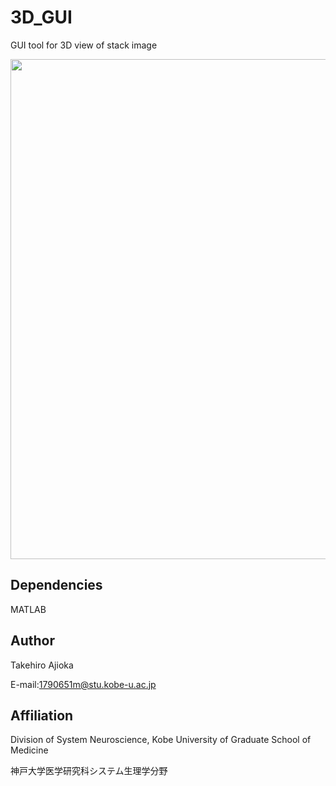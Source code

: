 # 3D_GUI
GUI tool for 3D view of stack image

<img src="doc/demo.gif" width="800" align="below">

## Dependencies
MATLAB

## Author
Takehiro Ajioka 

E-mail:1790651m@stu.kobe-u.ac.jp

## Affiliation

Division of System Neuroscience, Kobe University of Graduate School of Medicine

神戸大学医学研究科システム生理学分野
